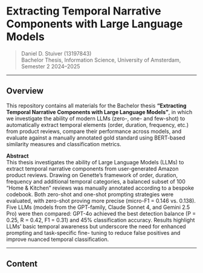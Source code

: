 # Extracting Temporal Narrative Components with Large Language Models

> Daniel D. Stuiver (13197843)  
> Bachelor Thesis, Information Science, University of Amsterdam, Semester 2 2024–2025

---

## Overview

This repository contains all materials for the Bachelor thesis **“Extracting Temporal Narrative Components with Large Language Models”**, in which we investigate the ability of modern LLMs (zero-, one- and few-shot) to automatically extract temporal elements (order, duration, frequency, etc.) from product reviews, compare their performance across models, and evaluate against a manually annotated gold standard using BERT-based similarity measures and classification metrics.

**Abstract**  
This thesis investigates the ability of Large Language Models (LLMs) to extract temporal
narrative components from user-generated Amazon product reviews. Drawing on Genette’s
framework of order, duration, frequency and additional temporal categories, a balanced subset
of 100 “Home & Kitchen” reviews was manually annotated according to a bespoke codebook.
Both zero-shot and one-shot prompting strategies were evaluated, with zero-shot proving more
precise (micro-F1 = 0.146 vs. 0.138). Five LLMs (models from the GPT-family, Claude Sonnet
4, and Gemini 2.5 Pro) were then compared: GPT-4o achieved the best detection balance (P
= 0.25, R = 0.42, F1 = 0.31) and 45% classification accuracy. Results highlight LLMs’ basic
temporal awareness but underscore the need for enhanced prompting and task-specific fine-
tuning to reduce false positives and improve nuanced temporal classification.

---

## Content

